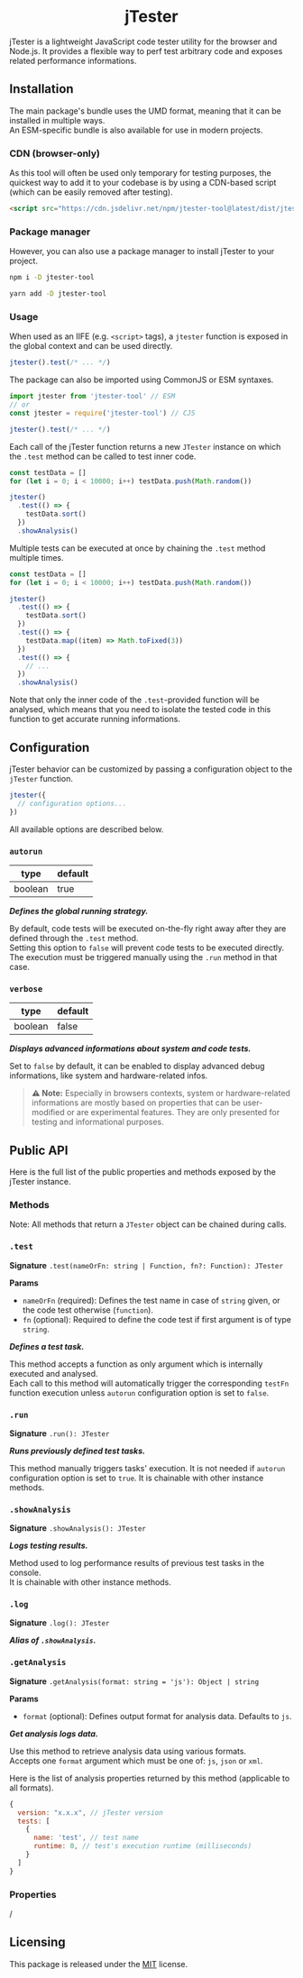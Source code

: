 # <div align="center">jTester</div>

jTester is a lightweight JavaScript code tester utility for the browser and Node.js. It provides a flexible way to perf test arbitrary code and exposes related performance informations.

## Installation

The main package's bundle uses the UMD format, meaning that it can be installed in multiple ways.  
An ESM-specific bundle is also available for use in modern projects.

### CDN (browser-only)

As this tool will often be used only temporary for testing purposes, the quickest way to add it to your codebase is by using a CDN-based script (which can be easily removed after testing).

```html
<script src="https://cdn.jsdelivr.net/npm/jtester-tool@latest/dist/jtester.min.js"></script>
```

### Package manager

However, you can also use a package manager to install jTester to your project.

```sh
npm i -D jtester-tool
```

```sh
yarn add -D jtester-tool
```

### Usage

When used as an IIFE (e.g. `<script>` tags), a `jtester` function is exposed in the global context and can be used directly.

```js
jtester().test(/* ... */)
```

The package can also be imported using CommonJS or ESM syntaxes.

```js
import jtester from 'jtester-tool' // ESM
// or
const jtester = require('jtester-tool') // CJS

jtester().test(/* ... */)
```

Each call of the jTester function returns a new `JTester` instance on which the `.test` method can be called to test inner code.

```js
const testData = []
for (let i = 0; i < 10000; i++) testData.push(Math.random())

jtester()
  .test(() => {
    testData.sort()
  })
  .showAnalysis()
```

Multiple tests can be executed at once by chaining the `.test` method multiple times.

```js
const testData = []
for (let i = 0; i < 10000; i++) testData.push(Math.random())

jtester()
  .test(() => {
    testData.sort()
  })
  .test(() => {
    testData.map((item) => Math.toFixed(3))
  })
  .test(() => {
    // ...
  })
  .showAnalysis()
```

Note that only the inner code of the `.test`-provided function will be analysed, which means that you need to isolate the tested code in this function to get accurate running informations.

## Configuration

jTester behavior can be customized by passing a configuration object to the `jTester` function.

```js
jtester({
  // configuration options...
})
```

All available options are described below.

### `autorun`

| type    | default |
| ------- | ------- |
| boolean | true    |

**_Defines the global running strategy._**

By default, code tests will be executed on-the-fly right away after they are defined through the `.test` method.  
Setting this option to `false` will prevent code tests to be executed directly. The execution must be triggered manually using the `.run` method in that case.

### `verbose`

| type    | default |
| ------- | ------- |
| boolean | false   |

**_Displays advanced informations about system and code tests._**

Set to `false` by default, it can be enabled to display advanced debug informations, like system and hardware-related infos.

> **:warning: Note:** Especially in browsers contexts, system or hardware-related informations are mostly based on properties that can be user-modified or are experimental features. They are only presented for testing and informational purposes.

## Public API

Here is the full list of the public properties and methods exposed by the jTester instance.

### Methods

Note: All methods that return a `JTester` object can be chained during calls.

### `.test`

**Signature** `.test(nameOrFn: string | Function, fn?: Function): JTester`

**Params**

- `nameOrFn` (required): Defines the test name in case of `string` given, or the code test otherwise (`function`).
- `fn` (optional): Required to define the code test if first argument is of type `string`.

**_Defines a test task._**

This method accepts a function as only argument which is internally executed and analysed.  
Each call to this method will automatically trigger the corresponding `testFn` function execution unless `autorun` configuration option is set to `false`.

### `.run`

**Signature** `.run(): JTester`

**_Runs previously defined test tasks._**

This method manually triggers tasks' execution. It is not needed if `autorun` configuration option is set to `true`.
It is chainable with other instance methods.

### `.showAnalysis`

**Signature** `.showAnalysis(): JTester`

**_Logs testing results._**

Method used to log performance results of previous test tasks in the console.  
It is chainable with other instance methods.

### `.log`

**Signature** `.log(): JTester`

**_Alias of `.showAnalysis`._**

### `.getAnalysis`

**Signature** `.getAnalysis(format: string = 'js'): Object | string`

**Params**

- `format` (optional): Defines output format for analysis data. Defaults to `js`.

**_Get analysis logs data._**

Use this method to retrieve analysis data using various formats.  
Accepts one `format` argument which must be one of: `js`, `json` or `xml`.

Here is the list of analysis properties returned by this method (applicable to all formats).

```js
{
  version: "x.x.x", // jTester version
  tests: [
    {
      name: 'test', // test name
      runtime: 0, // test's execution runtime (milliseconds)
    }
  ]
}
```

### Properties

/

## Licensing

This package is released under the [MIT](https://opensource.org/license/mit/) license.
